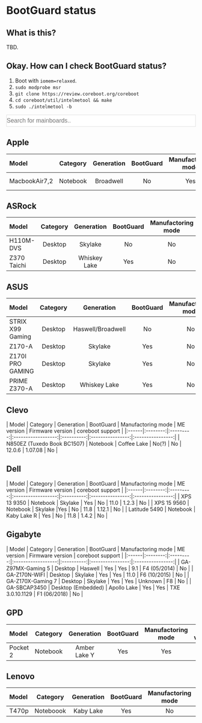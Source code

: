 # BootGuard status
## What is this?
TBD.

## Okay. How can I check BootGuard status?
1. Boot with `iomem=relaxed`.
2. `sudo modprobe msr`
3. `git clone https://review.coreboot.org/coreboot`
4. `cd coreboot/util/intelmetool && make`
5. `sudo ./intelmetool -b`

<input type="text" id="search" onkeyup="search()" style="width: 100%; font-size: 16px; padding: 6px 0px; border: 1px solid #ddd;" placeholder="Search for mainboards..">

## Apple

| Model | Category | Generation | BootGuard | Manufactoring mode | ME version | Firmware version | coreboot support |
|:------|:--------:|:----------:|:---------:|:------------------:|:----------:|:----------------:|:----------------:|
| MacbookAir7,2 | Notebook | Broadwell | No | Yes | 10.x | macOS 10.13.6 | No |

## ASRock

| Model | Category | Generation | BootGuard | Manufactoring mode | ME version | Firmware version | coreboot support |
|:------|:--------:|:----------:|:---------:|:------------------:|:----------:|:----------------:|:----------------:|
| H110M-DVS | Desktop | Skylake  | No | No | 11.8 | Unknown | Yes |
| Z370 Taichi | Desktop | Whiskey Lake | Yes | No | Unknown | Unknown | No |

## ASUS

| Model | Category | Generation | BootGuard | Manufactoring mode | ME version | Firmware version | coreboot support |
|:------|:--------:|:----------:|:---------:|:------------------:|:----------:|:----------------:|:----------------:|
| STRIX X99 Gaming | Desktop | Haswell/Broadwell | No | No | 9.x | Unknown | No |
| Z170-A | Desktop | Skylake | Yes | No | 11.x | Unknown | No |
| Z170I PRO GAMING | Desktop | Skylake | Yes | No | Unknown | Unknown | No |
| PRIME Z370-A | Desktop | Whiskey Lake | Yes | No | Unknown | Unknown | No |

## Clevo

| Model | Category | Generation | BootGuard | Manufactoring mode | ME version | Firmware version | coreboot support |
|:------|:--------:|:---------:|:------------------:|:----------:|:----------------:|:----------------:|
| N850EZ (Tuxedo Book BC1507) | Notebook | Coffee Lake | No(?) | No | 12.0.6 | 1.07.08 | No |

## Dell

| Model | Category | Generation | BootGuard | Manufactoring mode | ME version | Firmware version | coreboot support |
|:------|:--------:|:---------:|:------------------:|:----------:|:----------------:|:----------------:|
| XPS 13 9350 | Notebook | Skylake | Yes | No | 11.0 | 1.2.3 | No |
| XPS 15 9560 | Notebook | Skylake |Yes | No | 11.8 | 1.12.1 | No |
| Latitude 5490 | Notebook | Kaby Lake R | Yes | No | 11.8 | 1.4.2 | No |

## Gigabyte

| Model | Category | Generation | BootGuard | Manufactoring mode | ME version | Firmware version | coreboot support |
|:------|:--------:|:---------:|:------------------:|:----------:|:----------------:|:----------------:|
| GA-Z97MX-Gaming 5 | Desktop | Haswell  | Yes | Yes | 9.1 | F4 (05/2014) | No |
| GA-Z170N-WIFI | Desktop | Skylake  | Yes | Yes | 11.0 | F6 (10/2015) | No |
| GA-Z170X-Gaming 7 | Desktop | Skylake  | Yes | Yes | Unknown | F8 | No |
| GA-SBCAP3450 | Desktop (Embedded) | Apollo Lake  | Yes | Yes | TXE 3.0.10.1129 | F1 (06/2018) | No |

## GPD

| Model | Category | Generation | BootGuard | Manufactoring mode | ME version | Firmware version | coreboot support |
|:------|:--------:|:----------:|:---------:|:------------------:|:----------:|:----------------:|:----------------:|
| Pocket 2 | Notebook | Amber Lake Y | Yes | Yes | 11.8 | 2.18.1263 | No |

## Lenovo

| Model | Category | Generation | BootGuard | Manufactoring mode | ME version | Firmware version | coreboot support |
|:------|:--------:|:----------:|:---------:|:------------------:|:----------:|:----------------:|:----------------:|
| T470p | Noteboook | Kaby Lake  | Yes | No | 12.x | Unknown | No |
